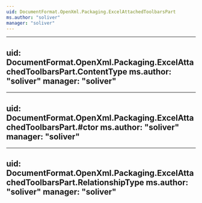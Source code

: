 ```yaml
---
uid: DocumentFormat.OpenXml.Packaging.ExcelAttachedToolbarsPart
ms.author: "soliver"
manager: "soliver"
---
```


---
uid: DocumentFormat.OpenXml.Packaging.ExcelAttachedToolbarsPart.ContentType
ms.author: "soliver"
manager: "soliver"
---

---
uid: DocumentFormat.OpenXml.Packaging.ExcelAttachedToolbarsPart.#ctor
ms.author: "soliver"
manager: "soliver"
---

---
uid: DocumentFormat.OpenXml.Packaging.ExcelAttachedToolbarsPart.RelationshipType
ms.author: "soliver"
manager: "soliver"
---
